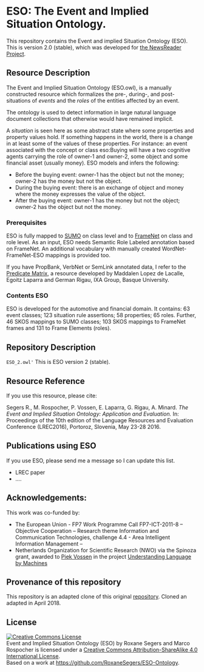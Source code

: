 # ESO: The Event and Implied Situation Ontology.  

This repository contains the Event and implied Situation Ontology (ESO). 
This is version 2.0 (stable), which was developed for [the NewsReader Project](http://www.newsreader-project.eu/).

## Resource Description
The Event and Implied Situation Ontology (ESO.owl), is a manually constructed resource which formalizes 
the pre-, during-, and post-situations of *events* and the *roles* of the entities affected by an event. 

The ontology is used to detect information in large natural language document collections that otherwise would 
have remained implicit. 

A *situation* is seen here as some abstract state where some properties and property values hold. 
If something happens in the world, there is a change in at least some of the values of these properties.
For instance: an event associated with the concept or class eso:Buying will have a two cognitive agents carrying the role of
owner-1 and owner-2, some object and some financial asset (usually money). ESO models and infers the following:

* Before the buying event: owner-1 has the object but not the money; owner-2 has the money but not the object.
* During the buying event: there is an exchange of object and money where the money expresses the value of the object.
* After the buying event: owner-1 has the money but not the object; owner-2 has the object but not the money.

### Prerequisites
ESO is fully mapped to [SUMO](http://www.adampease.org/OP/) on class level and to [FrameNet](https://framenet.icsi.berkeley.edu/fndrupal/) on class and role level. 
As an input, ESO needs Semantic Role Labeled annotation based on FrameNet. An additional vocabulary with manually created WordNet-FrameNet-ESO 
mappings is provided too.

If you have PropBank, VerbNet or SemLink annotated data, I refer to the [Predicate Matrix](http://adimen.si.ehu.es/web/PredicateMatrix), 
a resource developed by Maddalen Lopez de Lacalle, Egoitz Laparra and German Rigau, IXA Group, Basque University.

### Contents ESO

ESO is developed for the automotive and financial domain. It contains: 63 event classes; 123 situation rule assertions;
58 properties; 65 roles. Further, 46 SKOS mappings to SUMO classes; 103 SKOS mappings to FrameNet frames and 131 to Frame Elements (roles).


## Repository Description

`ESO_2.owl'` This is ESO version 2 (stable).






## Resource Reference
If you use this resource, please cite:

Segers R., M. Rospocher, P. Vossen, E. Laparra, G. Rigau, A. Minard. *The Event and Implied Situation Ontology: Application and Evaluation.* 
In: Proceedings of the 10th edition of the Language Resources and Evaluation Conference (LREC2016), 
Portoroz, Slovenia, May 23-28 2016. 




## Publications using ESO

If you use ESO, please send me a message so I can update this list.

* LREC paper
* ....


## Acknowledgements:
This work was co-funded by:
- The European Union - FP7 Work Programme Call FP7-ICT-2011-8 – Objective Cooperation – Research theme 
Information and Communication Technologies, challenge 4.4 - Area Intelligent Information Management – 
- Netherlands Organization for Scientific Research (NWO) via the Spinoza grant, 
awarded to [Piek Vossen](http://vossen.info/) in the project [Understanding Language by Machines](http://www.understandinglanguagebymachines.org/)

## Provenance of this repository
This repository is an adapted clone of this original [repository](https://github.com/newsreader/eso-and-ceo).
Cloned an adapted in April 2018.

## License

<a rel="license" href="http://creativecommons.org/licenses/by-sa/4.0/"><img alt="Creative Commons License" style="border-width:0" src="https://i.creativecommons.org/l/by-sa/4.0/88x31.png" /></a><br /><span xmlns:dct="http://purl.org/dc/terms/" property="dct:title">Event and Implied Situation Ontology (ESO)</span> by <span xmlns:cc="http://creativecommons.org/ns#" property="cc:attributionName">Roxane Segers and Marco Rospocher</span> is licensed under a <a rel="license" href="http://creativecommons.org/licenses/by-sa/4.0/">Creative Commons Attribution-ShareAlike 4.0 International License</a>.<br />Based on a work at <a xmlns:dct="http://purl.org/dc/terms/" href="https://github.com/RoxaneSegers/ESO-Ontology" rel="dct:source">https://github.com/RoxaneSegers/ESO-Ontology</a>.


